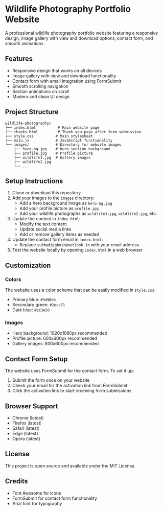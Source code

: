 # Wildlife Photography Portfolio Website

A professional wildlife photography portfolio website featuring a responsive design, image gallery with view and download options, contact form, and smooth animations.

## Features

- Responsive design that works on all devices
- Image gallery with view and download functionality
- Contact form with email integration using FormSubmit
- Smooth scrolling navigation
- Section animations on scroll
- Modern and clean UI design

## Project Structure

```
wildlife-photography/
├── index.html          # Main website page
├── thanks.html         # Thank you page after form submission
├── style.css          # Main stylesheet
├── main.js            # JavaScript functionality
└── images/            # Directory for website images
    ├── hero-bg.jpg    # Hero section background
    ├── profile.jpg    # Profile picture
    ├── wildlife1.jpg  # Gallery images
    ├── wildlife2.jpg
    └── ...
```

## Setup Instructions

1. Clone or download this repository
2. Add your images to the `images` directory:
   - Add a hero background image as `hero-bg.jpg`
   - Add your profile picture as `profile.jpg`
   - Add your wildlife photographs as `wildlife1.jpg`, `wildlife2.jpg`, etc.
3. Update the content in `index.html`:
   - Modify the text content
   - Update social media links
   - Add or remove gallery items as needed
4. Update the contact form email in `index.html`:
   - Replace `subhadipghosh@outlook.in` with your email address
5. Test the website locally by opening `index.html` in a web browser

## Customization

### Colors
The website uses a color scheme that can be easily modified in `style.css`:
- Primary blue: `#3498db`
- Secondary green: `#2ecc71`
- Dark blue: `#2c3e50`

### Images
- Hero background: 1920x1080px recommended
- Profile picture: 600x600px recommended
- Gallery images: 800x600px recommended

## Contact Form Setup

The website uses FormSubmit for the contact form. To set it up:

1. Submit the form once on your website
2. Check your email for the activation link from FormSubmit
3. Click the activation link to start receiving form submissions

## Browser Support

- Chrome (latest)
- Firefox (latest)
- Safari (latest)
- Edge (latest)
- Opera (latest)

## License

This project is open source and available under the MIT License.

## Credits

- Font Awesome for icons
- FormSubmit for contact form functionality
- Arial font for typography 
